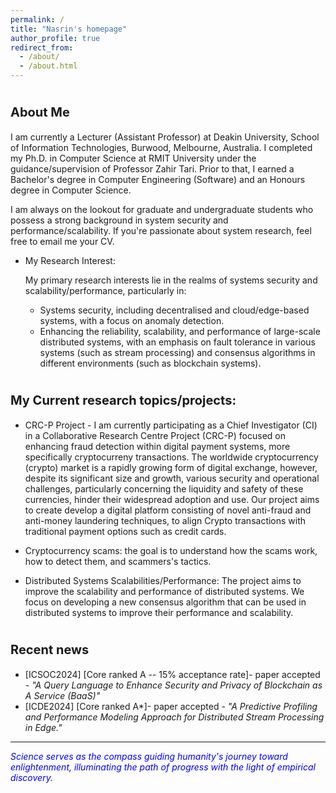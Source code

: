 ```yaml
---
permalink: /
title: "Nasrin's homepage"
author_profile: true
redirect_from: 
  - /about/
  - /about.html
---
```


<span style="font-size:20px;">About Me</span>
======
I am currently a Lecturer (Assistant Professor) at Deakin University, School of Information Technologies, Burwood, Melbourne, Australia. I completed my Ph.D. in Computer Science at RMIT University under the guidance/supervision of Professor Zahir Tari. Prior to that, I earned a Bachelor's degree in Computer Engineering (Software) and an Honours degree in Computer Science. 
      
    
I am always on the lookout for graduate and undergraduate students who possess a strong background in system security and performance/scalability. If you're passionate about system research, feel free to email me your CV.

 * My Research Interest: 

   My primary research interests lie in the realms of systems security and scalability/performance, particularly in: 

     * Systems security, including decentralised and cloud/edge-based systems, with a focus on anomaly detection.
     * Enhancing the reliability, scalability, and performance of large-scale distributed systems, with an emphasis on fault tolerance in various systems (such as stream processing) and consensus algorithms in different environments (such as blockchain systems).


 <span style="font-size:20px;">My Current research topics/projects:</span>
======
  * CRC-P Project - I am currently participating as a Chief Investigator (CI) in a Collaborative Research Centre Project (CRC-P) focused on enhancing fraud detection within digital payment systems, more specifically cryptocurreny transactions. The worldwide cryptocurrency (crypto) market is a rapidly growing form of digital exchange, however, despite its significant size and growth, various security and operational challenges, particularly concerning the liquidity and safety of these currencies, hinder their widespread adoption and use. Our project aims to create develop a digital platform consisting of novel anti-fraud and anti-money laundering techniques, to align Crypto transactions with traditional payment options such as credit cards.  

  * Cryptocurrency scams: the goal is to understand how the scams work, how to detect them, and scammers's tactics.  
  * Distributed Systems Scalabilities/Performance: The project aims to improve the scalability and performance of distributed systems. We focus on developing a new consensus algorithm that can be used in distributed systems to improve their performance and scalability.
  
         
           


<span style="font-size:20px;">Recent news</span>
======
  * [ICSOC2024] [Core ranked A -- 15% acceptance rate]- paper accepted - <span style="font-style: italic;">"A Query Language to Enhance Security and Privacy of Blockchain as A Service (BaaS)"</span> 
  * [ICDE2024] [Core ranked A*]- paper accepted - <span style="font-style: italic;"> "A Predictive Profiling and Performance Modeling Approach for Distributed Stream Processing in Edge."</span>


***
<span style="font-style: italic; color:blue;"> Science serves as the compass guiding humanity's journey toward enlightenment, illuminating the path of progress with the light of empirical discovery.</span>
